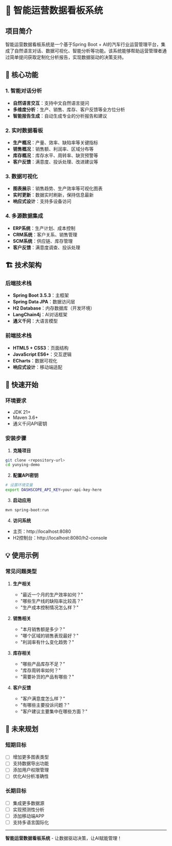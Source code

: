 # 🚗 智能运营数据看板系统

## 项目简介

智能运营数据看板系统是一个基于Spring Boot + AI的汽车行业运营管理平台，集成了自然语言对话、数据可视化、智能分析等功能。该系统能够帮助运营管理者通过简单提问获取定制化分析报告，实现数据驱动的决策支持。

## 🎯 核心功能

### 1. 智能对话分析
- **自然语言交互**：支持中文自然语言提问
- **多维度分析**：生产、销售、库存、客户反馈等全方位分析
- **智能报告生成**：自动生成专业的分析报告和建议

### 2. 实时数据看板
- **生产概况**：产量、效率、缺陷率等关键指标
- **销售概况**：销售额、利润率、区域分布等
- **库存概况**：库存水平、周转率、缺货预警等
- **客户反馈**：满意度、投诉处理、改进建议等

### 3. 数据可视化
- **图表展示**：销售趋势、生产效率等可视化图表
- **实时更新**：数据实时刷新，保持信息最新
- **响应式设计**：支持多设备访问

### 4. 多源数据集成
- **ERP系统**：生产计划、成本控制
- **CRM系统**：客户关系、销售管理
- **SCM系统**：供应链、库存管理
- **客户反馈**：满意度调查、投诉处理

## 🏗️ 技术架构

### 后端技术栈
- **Spring Boot 3.5.3**：主框架
- **Spring Data JPA**：数据访问层
- **H2 Database**：内存数据库（开发环境）
- **LangChain4j**：AI对话框架
- **通义千问**：大语言模型

### 前端技术栈
- **HTML5 + CSS3**：页面结构
- **JavaScript ES6+**：交互逻辑
- **ECharts**：数据可视化
- **响应式设计**：移动端适配

## 🚀 快速开始

### 环境要求
- JDK 21+
- Maven 3.6+
- 通义千问API密钥

### 安装步骤

1. **克隆项目**
```bash
git clone <repository-url>
cd yunying-demo
```

2. **配置API密钥**
```bash
# 设置环境变量
export DASHSCOPE_API_KEY=your-api-key-here
```

3. **启动应用**
```bash
mvn spring-boot:run
```

4. **访问系统**
- 主页：http://localhost:8080
- H2控制台：http://localhost:8080/h2-console

## 💡 使用示例

### 常见问题类型

1. **生产相关**
   - "最近一个月的生产效率如何？"
   - "哪些生产线的缺陷率比较高？"
   - "生产成本控制情况怎么样？"

2. **销售相关**
   - "本月销售额是多少？"
   - "哪个区域的销售表现最好？"
   - "利润率有什么变化趋势？"

3. **库存相关**
   - "哪些产品库存不足？"
   - "库存周转率如何？"
   - "需要补货的产品有哪些？"

4. **客户反馈**
   - "客户满意度怎么样？"
   - "有哪些主要投诉问题？"
   - "客户建议主要集中在哪些方面？"

## 🔮 未来规划

### 短期目标
- [ ] 增加更多图表类型
- [ ] 支持数据导出功能
- [ ] 添加用户权限管理
- [ ] 优化AI分析准确性

### 长期目标
- [ ] 集成更多数据源
- [ ] 实现预测性分析
- [ ] 添加移动端APP
- [ ] 支持多语言国际化

---

**智能运营数据看板系统** - 让数据驱动决策，让AI赋能管理！ 